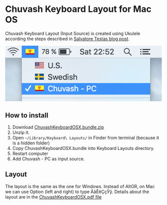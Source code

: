 # Chuvash Keyboard Layout for Mac OS
Chuvash Keyboard Layout (Input Source) is created using Ukulele according the steps described in [Salvatore Testas blog post](https://saltesta.com/hack/customizing-mac-input-source-icon/).


![Choosing Chuvash Input source](screenshots/cv-kbd-mac-000.png?raw=true)

## How to install
1. Download [ChuvashKeyboardOSX.bundle.zip](ChuvashKeyboardOSX.bundle.zip?raw=true)
1. Unzip it.
1. Open `~/Library/Keyboard\ Layouts/` in Finder from terminal (because it is a hidden folder)
1. Copy ChuvashKeyboardOSX.bundle into Keyboard Layouts directory.
1. Restart computer
1. Add Chuvash - PC as input source. 

## Layout

The layout is the same as the one for Windows. Instead of AltGR, on Mac we can use Option (left and right) to type ӐӑӖӗҪҫӲӳ. Details about the layout are in the [ChuvashKeyboardOSX.pdf file](ChuvashKeyboardOSX.pdf)
